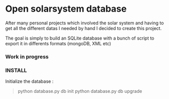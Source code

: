 # Open solarsystem database #


After many personal projects which involved the solar system and having to get all the different datas I needed by hand I decided to create this project.


The goal is simply to build an SQLite database with a bunch of script to export it in differents formats (mongoDB, XML etc)


### Work in progress ###


### INSTALL ###


Initialize the database :


> python database.py db init
> python database.py db upgrade


